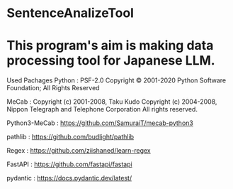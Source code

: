 # SentenceAnalizeTool
# This program's aim is making data processing tool for Japanese LLM.


Used Pachages
Python : PSF-2.0
         Copyright © 2001-2020 Python Software Foundation; All Rights Reserved

MeCab : Copyright (c) 2001-2008, Taku Kudo
        Copyright (c) 2004-2008, Nippon Telegraph and Telephone Corporation
        All rights reserved.

Python3-MeCab : https://github.com/SamuraiT/mecab-python3

pathlib : https://github.com/budlight/pathlib

Regex :  https://github.com/ziishaned/learn-regex

FastAPI : https://github.com/fastapi/fastapi

pydantic : https://docs.pydantic.dev/latest/
